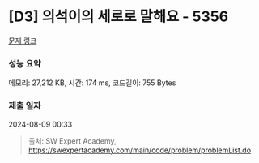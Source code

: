 # [D3] 의석이의 세로로 말해요 - 5356 

[문제 링크](https://swexpertacademy.com/main/code/problem/problemDetail.do?contestProbId=AWVWgkP6sQ0DFAUO) 

### 성능 요약

메모리: 27,212 KB, 시간: 174 ms, 코드길이: 755 Bytes

### 제출 일자

2024-08-09 00:33



> 출처: SW Expert Academy, https://swexpertacademy.com/main/code/problem/problemList.do